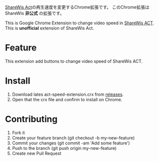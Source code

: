 [ShareWis Act](https://act.share-wis.com/)の再生速度を変更するChrome拡張です。
このChrome拡張はShareWis __非公式__ の拡張です。

This is Google Chrome Extension to change video speed in [ShareWis ACT](https://act.share-wis.com/).
This is __unofficial__ extension of ShareWis Act.

# Feature

This extension add buttons to change video speed of ShareWis ACT.

# Install

1. Download lates act-speed-extension.crx from [releases](https://github.com/Kuchitama/act-speed-extension/releases).
2. Open that the crx file and confirm to install on Chrome.

# Contributing

1. Fork it
2. Create your feature branch (git checkout -b my-new-feature)
3. Commit your changes (git commit -am 'Add some feature')
4. Push to the branch (git push origin my-new-feature)
5. Create new Pull Request
